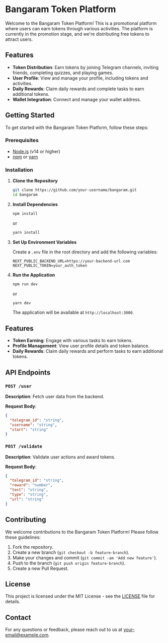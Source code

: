 # Bangaram Token Platform

Welcome to the Bangaram Token Platform! This is a promotional platform where users can earn tokens through various activities. The platform is currently in the promotion stage, and we're distributing free tokens to attract users.

## Features

- **Token Distribution**: Earn tokens by joining Telegram channels, inviting friends, completing quizzes, and playing games.
- **User Profile**: View and manage your profile, including tokens and activities.
- **Daily Rewards**: Claim daily rewards and complete tasks to earn additional tokens.
- **Wallet Integration**: Connect and manage your wallet address.

## Getting Started

To get started with the Bangaram Token Platform, follow these steps:

### Prerequisites

- [Node.js](https://nodejs.org/) (v14 or higher)
- [npm](https://www.npmjs.com/) or [yarn](https://yarnpkg.com/)

### Installation

1. **Clone the Repository**

   ```bash
   git clone https://github.com/your-username/bangaram.git
   cd bangaram
   ```

2. **Install Dependencies**

   ```bash
   npm install
   ```

   or

   ```bash
   yarn install
   ```

3. **Set Up Environment Variables**

   Create a `.env` file in the root directory and add the following variables:

   ```env
   NEXT_PUBLIC_BACKEND_URL=https://your-backend-url.com
   NEXT_PUBLIC_TOKEN=your_auth_token
   ```

4. **Run the Application**

   ```bash
   npm run dev
   ```

   or

   ```bash
   yarn dev
   ```

   The application will be available at `http://localhost:3000`.

## Features

- **Token Earning**: Engage with various tasks to earn tokens.
- **Profile Management**: View user profile details and token balance.
- **Daily Rewards**: Claim daily rewards and perform tasks to earn additional tokens.

## API Endpoints

### `POST /user`

**Description**: Fetch user data from the backend.

**Request Body**:

```json
{
  "telegram_id": "string",
  "username": "string",
  "start": "string"
}
```

### `POST /validate`

**Description**: Validate user actions and award tokens.

**Request Body**:

```json
{
  "telegram_id": "string",
  "reward": "number",
  "text": "string",
  "type": "string",
  "url": "string"
}
```

## Contributing

We welcome contributions to the Bangaram Token Platform! Please follow these guidelines:

1. Fork the repository.
2. Create a new branch (`git checkout -b feature-branch`).
3. Make your changes and commit (`git commit -am 'Add new feature'`).
4. Push to the branch (`git push origin feature-branch`).
5. Create a new Pull Request.

## License

This project is licensed under the MIT License - see the [LICENSE](LICENSE) file for details.

## Contact

For any questions or feedback, please reach out to us at [your-email@example.com](mailto:bangaramcrypto@gmail.com).
